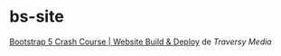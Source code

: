 # bs-site

[Bootstrap 5 Crash Course | Website Build & Deploy](https://www.youtube.com/watch?v=4sosXZsdy-s) de *Traversy Media*